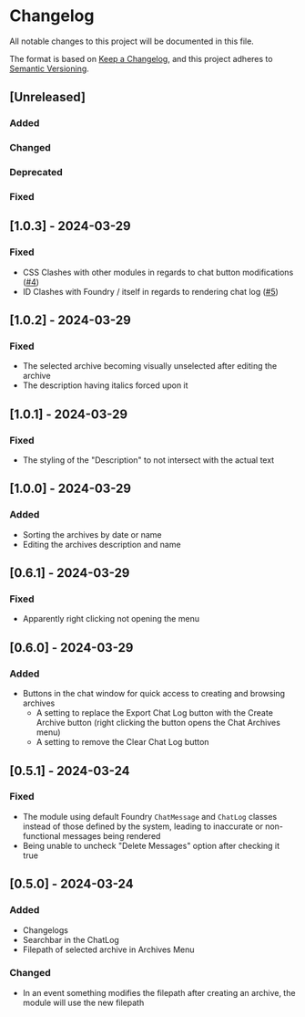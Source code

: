 <!-- markdownlint-configure-file {"MD024": { "siblings_only": true } } -->
# Changelog

All notable changes to this project will be documented in this file.

The format is based on [Keep a Changelog](https://keepachangelog.com/en/1.1.0/),
and this project adheres to [Semantic Versioning](https://semver.org/spec/v2.0.0.html).

## [Unreleased]

### Added

### Changed

### Deprecated

### Fixed

## [1.0.3] - 2024-03-29

### Fixed

- CSS Clashes with other modules in regards to chat button modifications ([#4](https://github.com/MrVauxs/vauxs-archives/issues/4))
- ID Clashes with Foundry / itself in regards to rendering chat log ([#5](https://github.com/MrVauxs/vauxs-archives/issues/5))

## [1.0.2] - 2024-03-29

### Fixed

- The selected archive becoming visually unselected after editing the archive
- The description having italics forced upon it

## [1.0.1] - 2024-03-29

### Fixed

- The styling of the "Description" to not intersect with the actual text

## [1.0.0] - 2024-03-29

### Added

- Sorting the archives by date or name
- Editing the archives description and name

## [0.6.1] - 2024-03-29

### Fixed

- Apparently right clicking not opening the menu

## [0.6.0] - 2024-03-29

### Added

- Buttons in the chat window for quick access to creating and browsing archives
  - A setting to replace the Export Chat Log button with the Create Archive button (right clicking the button opens the Chat Archives menu)
  - A setting to remove the Clear Chat Log button

## [0.5.1] - 2024-03-24

### Fixed

- The module using default Foundry `ChatMessage` and `ChatLog` classes instead of those defined by the system, leading to inaccurate or non-functional messages being rendered
- Being unable to uncheck "Delete Messages" option after checking it true

## [0.5.0] - 2024-03-24

### Added

- Changelogs
- Searchbar in the ChatLog
- Filepath of selected archive in Archives Menu

### Changed

- In an event something modifies the filepath after creating an archive, the module will use the new filepath

